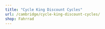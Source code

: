 ```yaml
---
title: "Cycle King Discount Cycles"
url: /cambridge/cycle-king-discount-cycles/
shop: Fahrrad
---
```

